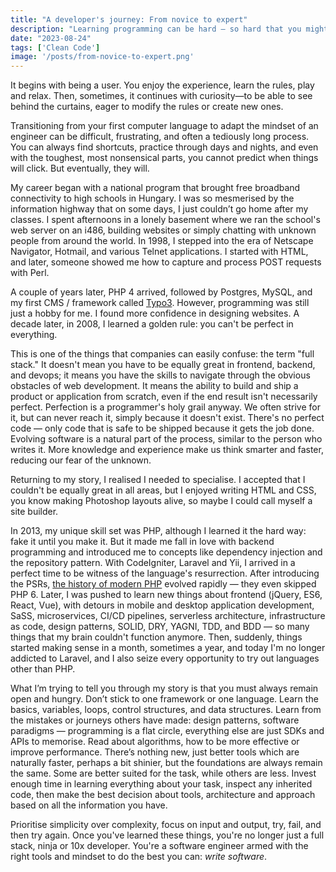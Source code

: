 ```yaml
---
title: "A developer's journey: From novice to expert"
description: "Learning programming can be hard – so hard that you might forget why you're doing it and stuck with the same tools and languages. This is the short story of how I overstepped that boundary."
date: "2023-08-24"
tags: ['Clean Code']
image: '/posts/from-novice-to-expert.png'
---
```

It begins with being a user. You enjoy the experience, learn the rules, play and relax. Then, sometimes, it continues with curiosity—to be able to see behind the curtains, eager to modify the rules or create new ones.

Transitioning from your first computer language to adapt the mindset of an engineer can be difficult, frustrating, and often a tediously long process. You can always find shortcuts, practice through days and nights, and even with the toughest, most nonsensical parts, you cannot predict when things will click. But eventually, they will.

My career began with a national program that brought free broadband connectivity to high schools in Hungary. I was so mesmerised by the information highway that on some days, I just couldn’t go home after my classes. I spent afternoons in a lonely basement where we ran the school's web server on an i486, building websites or simply chatting with unknown people from around the world. In 1998, I stepped into the era of Netscape Navigator, Hotmail, and various Telnet applications. I started with HTML, and later, someone showed me how to capture and process POST requests with Perl.

A couple of years later, PHP 4 arrived, followed by Postgres, MySQL, and my first CMS / framework called [Typo3](https://en.wikipedia.org/wiki/TYPO3). However, programming was still just a hobby for me. I found more confidence in designing websites. A decade later, in 2008, I learned a golden rule: you can't be perfect in everything. 

This is one of the things that companies can easily confuse: the term "full stack." It doesn't mean you have to be equally great in frontend, backend, and devops; it means you have the skills to navigate through the obvious obstacles of web development. It means the ability to build and ship a product or application from scratch, even if the end result isn't necessarily perfect. Perfection is a programmer's holy grail anyway. We often strive for it, but can never reach it, simply because it doesn't exist. There's no perfect code — only code that is safe to be shipped because it gets the job done. Evolving software is a natural part of the process, similar to the person who writes it. More knowledge and experience make us think smarter and faster, reducing our fear of the unknown.

Returning to my story, I realised I needed to specialise. I accepted that I couldn't be equally great in all areas, but I enjoyed writing HTML and CSS, you know making Photoshop layouts alive, so maybe I could call myself a site builder.

In 2013, my unique skill set was PHP, although I learned it the hard way: fake it until you make it. But it made me fall in love with backend programming and introduced me to concepts like dependency injection and the repository pattern. With CodeIgniter, Laravel and Yii, I arrived in a perfect time to be witness of the language's resurrection. After introducing the PSRs, [the history of modern PHP](https://phptherightway.com) evolved rapidly — they even skipped PHP 6. Later, I was pushed to learn new things about frontend (jQuery, ES6, React, Vue), with detours in mobile and desktop application development, SaSS, microservices, CI/CD pipelines, serverless architecture, infrastructure as code, design patterns, SOLID, DRY, YAGNI, TDD, and BDD — so many things that my brain couldn't function anymore. Then, suddenly, things started making sense in a month, sometimes a year, and today I'm no longer addicted to Laravel, and I also seize every opportunity to try out languages other than PHP.

What I’m trying to tell you through my story is that you must always remain open and hungry. Don’t stick to one framework or one language. Learn the basics, variables, loops, control structures, and data structures. Learn from the mistakes or journeys others have made: design patterns, software paradigms — programming is a flat circle, everything else are just SDKs and APIs to memorise. Read about algorithms, how to be more effective or improve performance. There’s nothing new, just better tools which are naturally faster, perhaps a bit shinier, but the foundations are always remain the same. Some are better suited for the task, while others are less. Invest enough time in learning everything about your task, inspect any inherited code, then make the best decision about tools, architecture and approach based on all the information you have.

Prioritise simplicity over complexity, focus on input and output, try, fail, and then try again. Once you've learned these things, you're no longer just a full stack, ninja or 10x developer. You're a software engineer armed with the right tools and mindset to do the best you can: *write software*.
